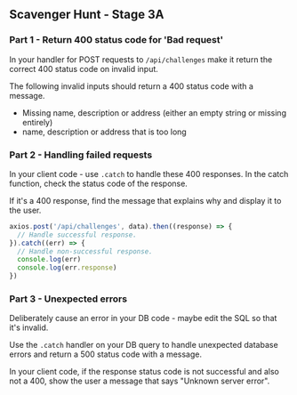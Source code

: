 ## Scavenger Hunt - Stage 3A

### Part 1 - Return 400 status code for 'Bad request'

In your handler for POST requests to `/api/challenges` make it return the correct 400 status code on invalid input.

The following invalid inputs should return a 400 status code with a message.
 - Missing name, description or address (either an empty string or missing entirely)
 - name, description or address that is too long

### Part 2 - Handling failed requests

In your client code - use `.catch` to handle these 400 responses.
In the catch function, check the status code of the response.

If it's a 400 response, find the message that explains why and display it to the user.

```js
axios.post('/api/challenges', data).then((response) => {
  // Handle successful response.
}).catch((err) => {
  // Handle non-successful response.
  console.log(err)
  console.log(err.response)
})
```

### Part 3 - Unexpected errors

Deliberately cause an error in your DB code - maybe edit the SQL so that it's invalid.

Use the `.catch` handler on your DB query to handle unexpected database errors and return a 500 status code with a message.

In your client code, if the response status code is not successful and also not a 400, show the user a message that says "Unknown server error".
